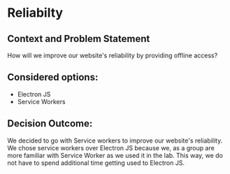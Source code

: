 # Reliabilty

## Context and Problem Statement
How will we improve our website's reliability by providing offline access?

## Considered options:
- Electron JS
- Service Workers

## Decision Outcome:
We decided to go with Service workers to improve our website's reliability. We chose service workers over Electron JS because we, as a group
are more familiar with Service Worker as we used it in the lab. This way, we do not have to spend additional time getting used to Electron JS.
